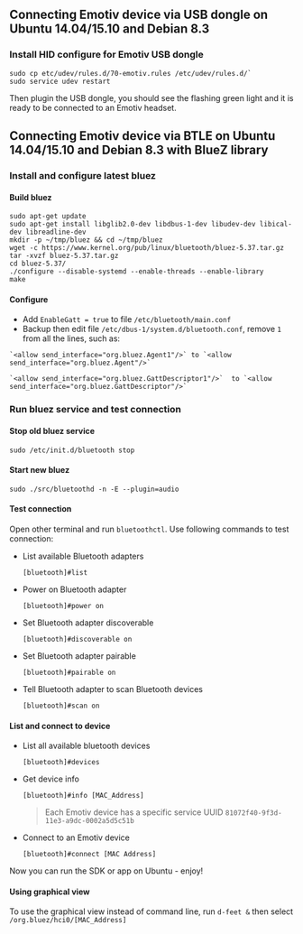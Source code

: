 ## Connecting Emotiv device via USB dongle on Ubuntu 14.04/15.10 and Debian 8.3

### Install HID configure for Emotiv USB dongle
```shell
sudo cp etc/udev/rules.d/70-emotiv.rules /etc/udev/rules.d/`
sudo service udev restart
```

Then plugin the USB dongle, you should see the flashing green light and it is ready to be connected to an Emotiv headset.

## Connecting Emotiv device via BTLE on Ubuntu 14.04/15.10 and Debian 8.3 with BlueZ library
### Install and configure latest bluez
#### Build bluez
```shell
sudo apt-get update
sudo apt-get install libglib2.0-dev libdbus-1-dev libudev-dev libical-dev libreadline-dev
mkdir -p ~/tmp/bluez && cd ~/tmp/bluez
wget -c https://www.kernel.org/pub/linux/bluetooth/bluez-5.37.tar.gz
tar -xvzf bluez-5.37.tar.gz
cd bluez-5.37/
./configure --disable-systemd --enable-threads --enable-library
make
```

#### Configure
   * Add `EnableGatt = true` to file `/etc/bluetooth/main.conf`
   * Backup then edit file `/etc/dbus-1/system.d/bluetooth.conf`, remove `1` from all the lines, such as:
   
    `<allow send_interface="org.bluez.Agent1"/>` to `<allow send_interface="org.bluez.Agent"/>`
    
    `<allow send_interface="org.bluez.GattDescriptor1"/>`  to `<allow send_interface="org.bluez.GattDescriptor"/>`

### Run bluez service and test connection
#### Stop old bluez service
`sudo /etc/init.d/bluetooth stop`

#### Start new bluez
`sudo ./src/bluetoothd -n -E --plugin=audio`

#### Test connection
Open other terminal and run `bluetoothctl`. Use following commands to test connection:
* List available Bluetooth adapters

  `[bluetooth]#list`

* Power on Bluetooth adapter

  `[bluetooth]#power on`

* Set Bluetooth adapter discoverable

  `[bluetooth]#discoverable on`

* Set Bluetooth adapter pairable

  `[bluetooth]#pairable on`

* Tell Bluetooth adapter to scan Bluetooth devices
  
  `[bluetooth]#scan on`

#### List and connect to device
* List all available bluetooth devices

  `[bluetooth]#devices`

* Get device info
  
  `[bluetooth]#info [MAC_Address]`

  > Each Emotiv device has a specific service UUID `81072f40-9f3d-11e3-a9dc-0002a5d5c51b`

* Connect to an Emotiv device
  
  `[bluetooth]#connect [MAC Address]`

Now you can run the SDK or app on Ubuntu - enjoy!

#### Using graphical view
To use the graphical view instead of command line, run `d-feet &` then select `/org.bluez/hci0/[MAC_Address]`
